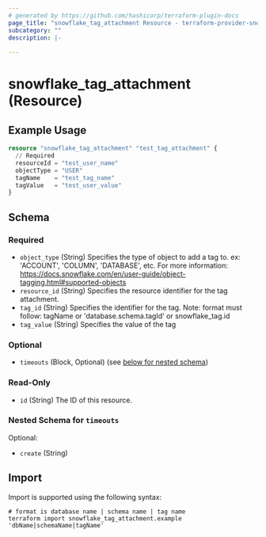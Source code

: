```yaml
---
# generated by https://github.com/hashicorp/terraform-plugin-docs
page_title: "snowflake_tag_attachment Resource - terraform-provider-snowflake"
subcategory: ""
description: |-
  
---
```


# snowflake_tag_attachment (Resource)



## Example Usage

```terraform
resource "snowflake_tag_attachment" "test_tag_attachment" {
  // Required
  resourceId = "test_user_name"
  objectType = "USER"
  tagName    = "test_tag_name"
  tagValue   = "test_user_value"
}
```

<!-- schema generated by tfplugindocs -->
## Schema

### Required

- `object_type` (String) Specifies the type of object to add a tag to. ex: 'ACCOUNT', 'COLUMN', 'DATABASE', etc. For more information: https://docs.snowflake.com/en/user-guide/object-tagging.html#supported-objects
- `resource_id` (String) Specifies the resource identifier for the tag attachment.
- `tag_id` (String) Specifies the identifier for the tag. Note: format must follow: tagName or 'database.schema.tagId' or snowflake_tag.id
- `tag_value` (String) Specifies the value of the tag

### Optional

- `timeouts` (Block, Optional) (see [below for nested schema](#nestedblock--timeouts))

### Read-Only

- `id` (String) The ID of this resource.

<a id="nestedblock--timeouts"></a>
### Nested Schema for `timeouts`

Optional:

- `create` (String)

## Import

Import is supported using the following syntax:

```shell
# format is database name | schema name | tag name
terraform import snowflake_tag_attachment.example 'dbName|schemaName|tagName'
```
